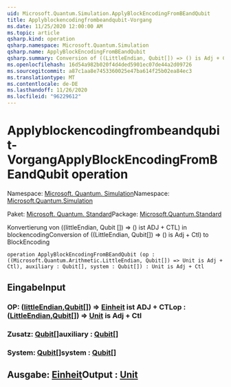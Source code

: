 ```yaml
---
uid: Microsoft.Quantum.Simulation.ApplyBlockEncodingFromBEandQubit
title: Applyblockencodingfrombeandqubit-Vorgang
ms.date: 11/25/2020 12:00:00 AM
ms.topic: article
qsharp.kind: operation
qsharp.namespace: Microsoft.Quantum.Simulation
qsharp.name: ApplyBlockEncodingFromBEandQubit
qsharp.summary: Conversion of ((LittleEndian, Qubit[]) => () is Adj + Ctl) to BlockEncoding
ms.openlocfilehash: 16d54a982b020f4d4ded5901ec07de44a2d09726
ms.sourcegitcommit: a87c1aa8e7453360025e47ba614f25b02ea84ec3
ms.translationtype: MT
ms.contentlocale: de-DE
ms.lasthandoff: 11/26/2020
ms.locfileid: "96229612"
---
```

# <a name="applyblockencodingfrombeandqubit-operation"></a><span data-ttu-id="05007-102">Applyblockencodingfrombeandqubit-Vorgang</span><span class="sxs-lookup"><span data-stu-id="05007-102">ApplyBlockEncodingFromBEandQubit operation</span></span>

<span data-ttu-id="05007-103">Namespace: [Microsoft. Quantum. Simulation](xref:Microsoft.Quantum.Simulation)</span><span class="sxs-lookup"><span data-stu-id="05007-103">Namespace: [Microsoft.Quantum.Simulation](xref:Microsoft.Quantum.Simulation)</span></span>

<span data-ttu-id="05007-104">Paket: [Microsoft. Quantum. Standard](https://nuget.org/packages/Microsoft.Quantum.Standard)</span><span class="sxs-lookup"><span data-stu-id="05007-104">Package: [Microsoft.Quantum.Standard](https://nuget.org/packages/Microsoft.Quantum.Standard)</span></span>


<span data-ttu-id="05007-105">Konvertierung von ((littleEndian, Qubit []) => () ist ADJ + CTL) in blockencoding</span><span class="sxs-lookup"><span data-stu-id="05007-105">Conversion of ((LittleEndian, Qubit[]) => () is Adj + Ctl) to BlockEncoding</span></span>

```qsharp
operation ApplyBlockEncodingFromBEandQubit (op : ((Microsoft.Quantum.Arithmetic.LittleEndian, Qubit[]) => Unit is Adj + Ctl), auxiliary : Qubit[], system : Qubit[]) : Unit is Adj + Ctl
```


## <a name="input"></a><span data-ttu-id="05007-106">Eingabe</span><span class="sxs-lookup"><span data-stu-id="05007-106">Input</span></span>

### <a name="op--littleendianqubit--unit--is-adj--ctl"></a><span data-ttu-id="05007-107">OP: ([littleEndian](xref:Microsoft.Quantum.Arithmetic.LittleEndian),[Qubit](xref:microsoft.quantum.lang-ref.qubit)[]) => [Einheit](xref:microsoft.quantum.lang-ref.unit)  ist ADJ + CTL</span><span class="sxs-lookup"><span data-stu-id="05007-107">op : ([LittleEndian](xref:Microsoft.Quantum.Arithmetic.LittleEndian),[Qubit](xref:microsoft.quantum.lang-ref.qubit)[]) => [Unit](xref:microsoft.quantum.lang-ref.unit)  is Adj + Ctl</span></span>




### <a name="auxiliary--qubit"></a><span data-ttu-id="05007-108">Zusatz: [Qubit](xref:microsoft.quantum.lang-ref.qubit)[]</span><span class="sxs-lookup"><span data-stu-id="05007-108">auxiliary : [Qubit](xref:microsoft.quantum.lang-ref.qubit)[]</span></span>




### <a name="system--qubit"></a><span data-ttu-id="05007-109">System: [Qubit](xref:microsoft.quantum.lang-ref.qubit)[]</span><span class="sxs-lookup"><span data-stu-id="05007-109">system : [Qubit](xref:microsoft.quantum.lang-ref.qubit)[]</span></span>





## <a name="output--unit"></a><span data-ttu-id="05007-110">Ausgabe: [Einheit](xref:microsoft.quantum.lang-ref.unit)</span><span class="sxs-lookup"><span data-stu-id="05007-110">Output : [Unit](xref:microsoft.quantum.lang-ref.unit)</span></span>

